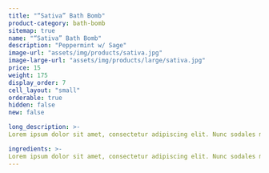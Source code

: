 ```yaml
---
title: "“Sativa” Bath Bomb"
product-category: bath-bomb
sitemap: true
name: "“Sativa” Bath Bomb"
description: "Peppermint w/ Sage"
image-url: "assets/img/products/sativa.jpg"
image-large-url: "assets/img/products/large/sativa.jpg"
price: 15
weight: 175
display_order: 7
cell_layout: "small"
orderable: true
hidden: false
new: false

long_description: >-
Lorem ipsum dolor sit amet, consectetur adipiscing elit. Nunc sodales molestie dictum. Donec nec hendrerit augue, ac viverra massa. Aliquam purus libero, semper ac imperdiet id, ullamcorper id nisl. Mauris a nulla pellentesque odio cursus tincidunt sit amet at nulla. Orci varius natoque penatibus et magnis dis parturient montes, nascetur ridiculus mus. Nam vel massa et lorem laoreet fringilla. Phasellus convallis, odio eget dapibus imperdiet, elit metus tempor sapien, ac rhoncus dolor elit sed magna.

ingredients: >-
Lorem ipsum dolor sit amet, consectetur adipiscing elit. Nunc sodales molestie dictum. Donec nec hendrerit augue, ac viverra massa. Aliquam purus libero, semper ac imperdiet id, ullamcorper id nisl. Mauris a nulla pellentesque odio cursus tincidunt sit amet at nulla. Orci varius natoque penatibus et magnis dis parturient montes, nascetur ridiculus mus. Nam vel massa et lorem laoreet fringilla. Phasellus convallis, odio eget dapibus imperdiet, elit metus tempor sapien, ac rhoncus dolor elit sed magna.
---
```


